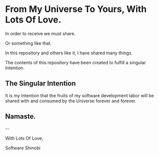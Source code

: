 # From My Universe To Yours, With Lots Of Love.

In order to receive we must share.

Or something like that.

In this repository and others like it, I have shared many things.

The contents of this repository have been created to fulfill a singular Intention.

## The Singular Intention

It is my Intention that the fruits of my software development labor will be shared with and consumed by the Universe forever and forever.

## Namaste.

--

With Lots Of Love,

Software Shinobi
